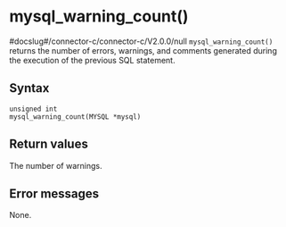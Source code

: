 mysql_warning_count() 
==========================================
#docslug#/connector-c/connector-c/V2.0.0/null
`mysql_warning_count()` returns the number of errors, warnings, and comments generated during the execution of the previous SQL statement. 

Syntax 
---------------------------

```unknow
unsigned int
mysql_warning_count(MYSQL *mysql)
```



Return values 
----------------------------------

The number of warnings.

Error messages 
-----------------------------------

None.
